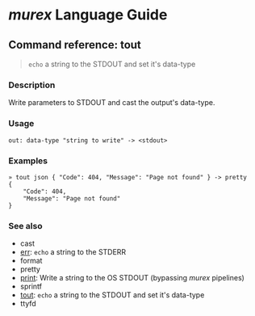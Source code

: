 # _murex_ Language Guide

## Command reference: tout

> `echo` a string to the STDOUT and set it's data-type

### Description

Write parameters to STDOUT and cast the output's data-type.

### Usage

    out: data-type "string to write" -> <stdout>

### Examples

    » tout json { "Code": 404, "Message": "Page not found" } -> pretty
    {
        "Code": 404,
        "Message": "Page not found"
    }

### See also

* cast
* [err](err.md): `echo` a string to the STDERR
* format
* pretty
* [print](print.md): Write a string to the OS STDOUT (bypassing _murex_ pipelines)
* sprintf
* [tout](tout.md): `echo` a string to the STDOUT and set it's data-type
* ttyfd
